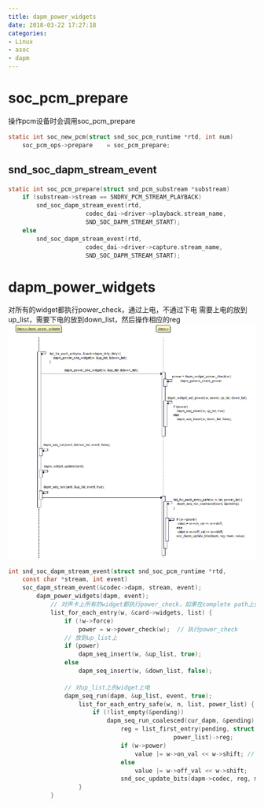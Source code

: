 ```yaml
---
title: dapm_power_widgets
date: 2018-03-22 17:27:18
categories:
- Linux
- asoc
- dapm
---
```


# soc_pcm_prepare
操作pcm设备时会调用soc_pcm_prepare
```c
static int soc_new_pcm(struct snd_soc_pcm_runtime *rtd, int num)
	soc_pcm_ops->prepare	= soc_pcm_prepare;
```
<!--more-->
## snd_soc_dapm_stream_event
```c
static int soc_pcm_prepare(struct snd_pcm_substream *substream)
	if (substream->stream == SNDRV_PCM_STREAM_PLAYBACK)
		snd_soc_dapm_stream_event(rtd,
					  codec_dai->driver->playback.stream_name,
					  SND_SOC_DAPM_STREAM_START);
	else
		snd_soc_dapm_stream_event(rtd,
					  codec_dai->driver->capture.stream_name,
					  SND_SOC_DAPM_STREAM_START);
```

# dapm_power_widgets
对所有的widget都执行power_check，通过上电，不通过下电
需要上电的放到up_list，需要下电的放到down_list，然后操作相应的reg
![power_widget](dapm_power_widgets/power_widget.png)
```c
int snd_soc_dapm_stream_event(struct snd_soc_pcm_runtime *rtd,
	const char *stream, int event)
	soc_dapm_stream_event(&codec->dapm, stream, event);
		dapm_power_widgets(dapm, event);
			// 对声卡上所有的widget都执行power_check，如果在complete path上则放到up_list上
			list_for_each_entry(w, &card->widgets, list) {
				if (!w->force)
					power = w->power_check(w);	// 执行power_check
				// 放到up_list上
				if (power)
					dapm_seq_insert(w, &up_list, true);
				else
					dapm_seq_insert(w, &down_list, false);
				
				// 对up_list上的widget上电
				dapm_seq_run(dapm, &up_list, event, true);
					list_for_each_entry_safe(w, n, list, power_list) {	// 利用list的地址得到widget地址
						if (!list_empty(&pending))
							dapm_seq_run_coalesced(cur_dapm, &pending);
								reg = list_first_entry(pending, struct snd_soc_dapm_widget,
										       power_list)->reg;
								if (w->power)
									value |= w->on_val << w->shift;	// widget定义中会设置on_val
								else
									value |= w->off_val << w->shift;
								snd_soc_update_bits(dapm->codec, reg, mask, value);	// 操作reg
					}
			}
```
